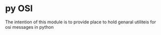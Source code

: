 # py OSI

The intention of this module is to provide place to hold genaral utiliteis for osi messages in python

